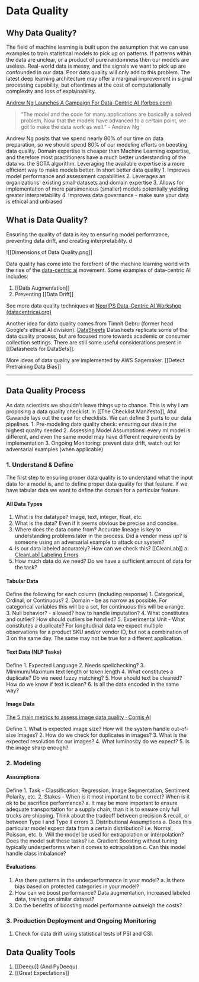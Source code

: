 # Data Quality 
## Why Data Quality?
The field of machine learning is built upon the assumption that we can use examples to train statistical models to pick up on patterns. If patterns within the data are unclear, or a product of pure randomness then our models are useless. Real-world data is messy, and the signals we want to pick up are confounded in our data. Poor data quality will only add to this problem. The latest deep learning architecture may offer a marginal improvement in signal processing capability, but oftentimes at the cost of computationally complexity and loss of explainability. 

[Andrew Ng Launches A Campaign For Data-Centric AI (forbes.com)](https://www.forbes.com/sites/gilpress/2021/06/16/andrew-ng-launches-a-campaign-for-data-centric-ai/?sh=7e91c92a74f5)

>“The model and the code for many applications are basically a solved problem, Now that the models have advanced to a certain point, we got to make the data work as well.” - Andrew Ng

Andrew Ng posits that we spend nearly 80% of our time on data preparation, so we should spend 80% of our modeling efforts on boosting data quality. Domain expertise is cheaper than Machine Learning expertise, and therefore most practitioners have a much better understanding of the data vs. the SOTA algorithm. Leveraging the available expertise is a more efficient way to make models better. In short better data quality
	1. Improves model performance and assessment capabilities 
	2. Leverages an organizations' existing small datasets and domain expertise 
	3. Allows for implementation of more parsimonious (smaller) models potentially yielding greater interpretability 
	4. Improves data governance - make sure your data is ethical and unbiased

## What is Data Quality?
Ensuring the quality of data is key to ensuring model performance, preventing data drift, and creating interpretability. d

![[Dimensions of Data Quality.png]] 

Data quality has come into the forefront of the machine learning world with the rise of the [data-centric ai](https://datacentricai.org/) movement. Some examples of data-centric AI includes: 
1. [[Data Augmentation]]
2. Preventing [[Data Drift]]

See more data quality techniques at [NeurIPS Data-Centric AI Workshop (datacentricai.org)](https://datacentricai.org/neurips21/)

Another idea for data quality comes from Timnit Gebru (former head Google's ethical AI division). [DataSheets](https://arxiv.org/pdf/1803.09010.pdf)
Datasheets replicate some of the data quality process, but are focused more towards academic or consumer collection settings. There are still some useful considerations present in [[Datasheets for DataSets]]. 

More ideas of data quality are implemented by AWS Sagemaker. [[Detect Pretraining Data Bias]]

***
## Data Quality Process 
As data scientists we shouldn't leave things up to chance. This is why I am proposing a data quality checklist. In [[The Checklist Manifesto]], Atul Gawande lays out the case for checklists. We can define 3 parts to our data pipelines. 
	1. Pre-modeling data quality check: ensuring our data is the highest quality needed
	2. Assessing Model Assumptions: every ml model is different, and even the same model may have different requirements by implementation
	3. Ongoing Monitoring: prevent data drift, watch out for adversarial examples (when applicable)

### 1. Understand & Define
The first step to ensuring proper data quality is to understand what the input data for a model is, and to define proper data quality for that feature. If we have tabular data we want to define the domain for a particular feature. 

#### All Data Types
1. What is the datatype? Image, text, integer, float, etc. 
2. What is the data? Even if it seems obvious be precise and concise. 
3. Where does the data come from? Accurate lineage is key to understanding problems later in the process. Did a vendor mess up? Is someone using an adversarial example to attack our system? 
4. Is our data labeled accurately? How can we check this? [[CleanLab]]
	a. [CleanLab| Labeling Errors](https://github.com/cleanlab/label-errors)
5. How much data do we need? Do we have a sufficient amount of data for the task? 

#### Tabular Data
Define the following for each column (including response) 
	1. Categorical, Ordinal, or Continuous? 
	2. Domain - be as narrow as possible. For categorical variables this will be a set, for continuous this will be a range.  
	3. Null behavior? - allowed? how to handle imputation? 
	4. What constitutes and outlier? How should outliers be handled? 
	5. Experimental Unit - What constitutes a duplicate? For longitudinal data we expect multiple observations for a product SKU and/or vendor ID, but not a combination of 3 on the same day. The same may not be true for a different application. 

#### Text Data (NLP Tasks)
Define
	1. Expected Language 
	2. Needs spellchecking? 
	3. Minimum/Maximum text length or token length
	4. What constitutes a duplicate? Do we need fuzzy matching? 
	5. How should text be cleaned? How do we know if text is clean? 
	6. Is all the data encoded in the same way?

#### Image Data 
[The 5 main metrics to assess image data quality · Cornis AI](https://ai.cornis.fr/the-5-main-metrics-to-assess-image-data-quality/)

Define
	1. What is expected image size? How will the system handle out-of-size images?
	2. How do we check for duplicates in images? 
	3. What is the expected resolution for our images? 
	4. What luminosity do we expect? 
	5. Is the image sharp enough? 

### 2. Modeling
#### Assumptions
Define
	1. Task - Classification, Regression, Image Segmentation, Sentiment Polarity, etc. 
	2. Stakes - When is it most important to be correct? When is it ok to be sacrifice performance? 
		a. It may be more important to ensure adequate transportation for a supply chain, than it is to ensure only full trucks are shipping. Think about the tradeoff between precision & recall, or between Type I and Type II errors 
	 3. Distributional Assumptions 
		 a. Does this particular model expect data from a certain distribution? i.e. Normal, Poisson, etc. 
		 b. Will the model be used for extrapolation or interpolation? Does the model suit these tasks? i.e. Gradient Boosting without tuning typically underperforms when it comes to extrapolation 
		 c. Can this model handle class imbalance? 

#### Evaluations 
1. Are there patterns in the underperformance in your model? 
	a. Is there bias based on protected categories in your model? 
2. How can we boost performance? Data augmentation, increased labeled data, training on similar dataset? 
3. Do the benefits of boosting model performance outweigh the costs? 

### 3. Production Deployment and Ongoing Monitoring
1. Check for data drift using statistical tests of PSI and CSI. 

## Data Quality Tools 
1. [[Deequ]] (And PyDeequ)
2. [[Great Expectations]]

